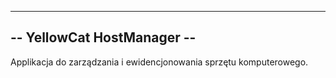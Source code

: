 ---------------------------
-- YellowCat HostManager --
---------------------------

Applikacja do zarządzania i ewidencjonowania sprzętu komputerowego.
